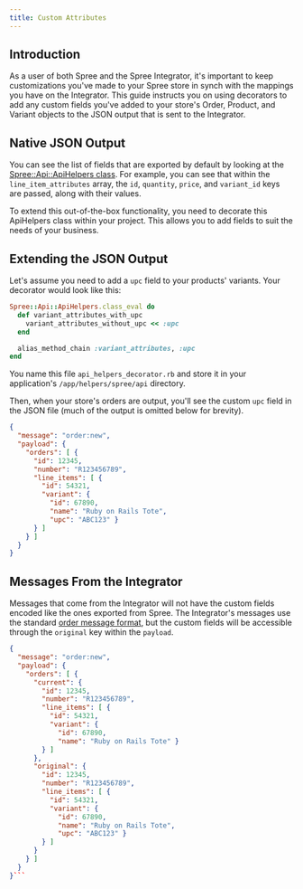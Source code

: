 ```yaml
---
title: Custom Attributes
---
```


## Introduction

As a user of both Spree and the Spree Integrator, it's important to keep customizations you've made to your Spree store in synch with the mappings you have on the Integrator. This guide instructs you on using decorators to add any custom fields you've added to your store's Order, Product, and Variant objects to the JSON output that is sent to the Integrator.

## Native JSON Output

You can see the list of fields that are exported by default by looking at the [Spree::Api::ApiHelpers class](https://github.com/spree/spree/blob/master/api/app/helpers/spree/api/api_helpers.rb). For example, you can see that within the `line_item_attributes` array, the `id`, `quantity`, `price`, and `variant_id` keys are passed, along with their values.

To extend this out-of-the-box functionality, you need to decorate this ApiHelpers class within your project. This allows you to add fields to suit the needs of your business.

## Extending the JSON Output

Let's assume you need to add a `upc` field to your products' variants. Your decorator would look like this:

```ruby
Spree::Api::ApiHelpers.class_eval do
  def variant_attributes_with_upc
    variant_attributes_without_upc << :upc
  end

  alias_method_chain :variant_attributes, :upc
end
```

You name this file `api_helpers_decorator.rb` and store it in your application's `/app/helpers/spree/api` directory.

Then, when your store's orders are output, you'll see the custom `upc` field in the JSON file (much of the output is omitted below for brevity).

```json
{
  "message": "order:new",
  "payload": {
    "orders": [ {
      "id": 12345,
      "number": "R123456789",
      "line_items": [ {
        "id": 54321,
        "variant": {
          "id": 67890,
          "name": "Ruby on Rails Tote",
          "upc": "ABC123" }
      } ]
    } ]
  }
}
```

## Messages From the Integrator

Messages that come from the Integrator will not have the custom fields encoded like the ones exported from Spree. The Integrator's messages use the standard [order message format](order_messages), but the custom fields will be accessible through the `original` key within the `payload`.

```json
{
  "message": "order:new",
  "payload": {
    "orders": [ {
      "current": {
        "id": 12345,
        "number": "R123456789",
        "line_items": [ {
          "id": 54321,
          "variant": {
            "id": 67890,
            "name": "Ruby on Rails Tote" }
        } ]
      },
      "original": {
        "id": 12345,
        "number": "R123456789",
        "line_items": [ {
          "id": 54321,
          "variant": {
            "id": 67890,
            "name": "Ruby on Rails Tote",
            "upc": "ABC123" }
        } ]
      }
    } ]
  }
}```
